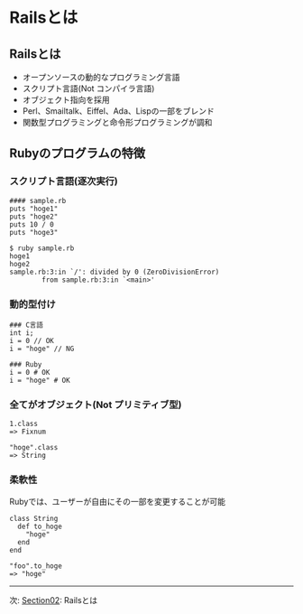 # Railsとは

## Railsとは

- オープンソースの動的なプログラミング言語
- スクリプト言語(Not コンパイラ言語)
- オブジェクト指向を採用
- Perl、Smailtalk、Eiffel、Ada、Lispの一部をブレンド
- 関数型プログラミングと命令形プログラミングが調和

## Rubyのプログラムの特徴

### スクリプト言語(逐次実行)

```
#### sample.rb
puts "hoge1"
puts "hoge2"
puts 10 / 0
puts "hoge3"

$ ruby sample.rb
hoge1
hoge2
sample.rb:3:in `/': divided by 0 (ZeroDivisionError)
        from sample.rb:3:in `<main>'

```

### 動的型付け

```
### C言語
int i;
i = 0 // OK
i = "hoge" // NG

### Ruby
i = 0 # OK
i = "hoge" # OK
```

### 全てがオブジェクト(Not プリミティブ型)

```
1.class
=> Fixnum

"hoge".class
=> String
```

### 柔軟性

Rubyでは、ユーザーが自由にその一部を変更することが可能

```
class String
  def to_hoge
    "hoge"
  end
end

"foo".to_hoge
=> "hoge"
```

---
次: [Section02](./section02.md): Railsとは
